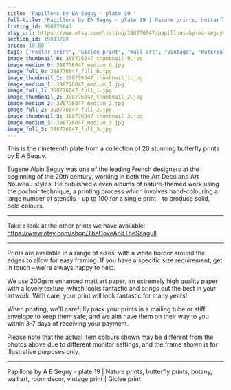 ```yaml
---
title: 'Papillons by EA Seguy - plate 19 '
full-title: 'Papillons by EA Seguy - plate 19 | Nature prints, butterfly prints, pattern, botany, wall art, room decor, vintage print | Giclee print'
listing_id: 398776047
etsy_url: https://www.etsy.com/listing/398776047/papillons-by-ea-seguy-plate-19-nature?utm_source=site&utm_medium=api&utm_campaign=api
section_id: 19013728
price: 10.60
tags: ["Poster print", "Giclee print", "Wall art", "Vintage", "Watercolour", "Nature", "Botanical art", "Wildlife", "Nature print", "Butterfly print", "Butterfly art", "Butterfly poster", "Papillons"]
image_thumbnail_0: 398776047_thumbnail_0.jpg
image_medium_0: 398776047_medium_0.jpg
image_full_0: 398776047_full_0.jpg
image_thumbnail_1: 398776047_thumbnail_1.jpg
image_medium_1: 398776047_medium_1.jpg
image_full_1: 398776047_full_1.jpg
image_thumbnail_2: 398776047_thumbnail_2.jpg
image_medium_2: 398776047_medium_2.jpg
image_full_2: 398776047_full_2.jpg
image_thumbnail_3: 398776047_thumbnail_3.jpg
image_medium_3: 398776047_medium_3.jpg
image_full_3: 398776047_full_3.jpg
---
```

This is the nineteenth plate from a collection of 20 stunning butterfly prints by E A Seguy.

Eugene Alain Seguy was one of the leading French designers at the beginning of the 20th century, working in both the Art Deco and Art Nouveau styles. He published eleven albums of nature-themed work using the pochoir technique, a printing process which involves hand-colouring a large number of stencils - up to 100 for a single print -  to produce solid, bold colours.

---

Take a look at the other prints we have available: https://www.etsy.com/shop/TheDoveAndTheSeagull

---

Prints are available in a range of sizes, with a white border around the edges to allow for easy framing. If you have a specific size requirement, get in touch – we&#39;re always happy to help.

We use 200gsm enhanced matt art paper, an extremely high quality paper with a lovely texture, which looks fantastic and brings out the best in your artwork. With care, your print will look fantastic for many years!

When posting, we&#39;ll carefully pack your prints in a mailing tube or stiff envelope to keep them safe, and we aim have them on their way to you within 3-7 days of receiving your payment.

Please note that the actual item colours shown may be different from the photos above due to different monitor settings, and the frame shown is for illustrative purposes only.

---

Papillons by A E Seguy - plate 19 | Nature prints, butterfly prints, botany, wall art, room decor, vintage print | Giclee print
